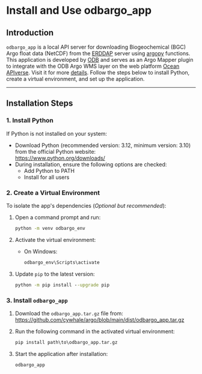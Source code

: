 # Install and Use odbargo_app

## Introduction  
`odbargo_app` is a local API server for downloading Biogeochemical (BGC) Argo float data (NetCDF) from the [ERDDAP](https://erddap.ifremer.fr/erddap/index.html) server using [argopy](https://argopy.readthedocs.io/en/latest/) functions. This application is developed by [ODB](https://www.odb.ntu.edu.tw/) and serves as an Argo Mapper plugin to integrate with the ODB Argo WMS layer on the web platform [Ocean APIverse](https://api.odb.ntu.edu.tw/hub/). Visit it for more [details](https://api.odb.ntu.edu.tw/hub/?help=Argo). Follow the steps below to install Python, create a virtual environment, and set up the application.  

---  

## Installation Steps  

### 1. Install Python  
If Python is not installed on your system:  
- Download Python (recommended version: 3.12, minimum version: 3.10) from the official Python website:  
  https://www.python.org/downloads/  
- During installation, ensure the following options are checked:  
  - Add Python to PATH  
  - Install for all users  

### 2. Create a Virtual Environment  
To isolate the app's dependencies (*Optional but recommended*):  

1. Open a command prompt and run:  
   ```cmd
   python -m venv odbargo_env
   ```  

2. Activate the virtual environment:  
   - On Windows:  
     ```cmd
     odbargo_env\Scripts\activate
     ```  

3. Update `pip` to the latest version:  
   ```cmd
   python -m pip install --upgrade pip
   ```  

### 3. Install `odbargo_app`  
1. Download the `odbargo_app.tar.gz` file from:  
   https://github.com/cywhale/argo/blob/main/dist/odbargo_app.tar.gz  

2. Run the following command in the activated virtual environment:  
   ```cmd
   pip install path\to\odbargo_app.tar.gz
   ```  

3. Start the application after installation:  
   ```cmd
   odbargo_app
   ```  
